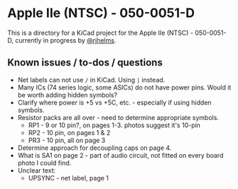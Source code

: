 # Apple IIe (NTSC) - 050-0051-D

This is a directory for a KiCad project for the Apple IIe (NTSC) - 050-0051-D, currently in progress by [@rjhelms](https://github.com/rjhelms).

## Known issues / to-dos / questions

* Net labels can not use `/` in KiCad. Using `|` instead.
* Many ICs (74 series logic, some ASICs) do not have power pins. Would it be worth adding hidden symbols?
* Clarify where power is +5 vs +5C, etc. - especially if using hidden symbols.
* Resistor packs are all over - need to determine appropriate symbols.
    * RP1 - 9 or 10 pin?, on pages 1-3. photos suggest it's 10-pin
    * RP2 - 10 pin, on pages 1 & 2
    * PR3 - 10 pin, all on page 3
* Determine approach for decoupling caps on page 4.
* What is SA1 on page 2 - part of audio circuit, not fitted on every board photo I could find.
* Unclear text:
    * UPSYNC - net label, page 1
